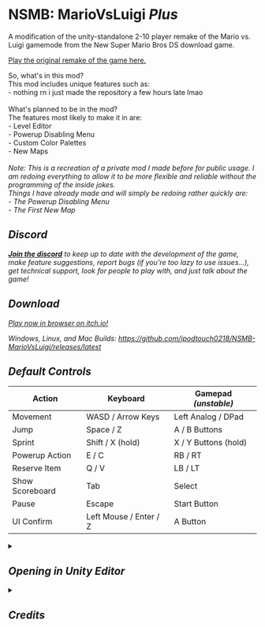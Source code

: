 # NSMB: MarioVsLuigi *Plus*
A modification of the unity-standalone 2-10 player remake of the Mario vs. Luigi gamemode from the New Super Mario Bros DS download game. 

<a href="https://github.com/ipodtouch0218/NSMB-MarioVsLuigi/">Play the original remake of the game here.<a/>

<section>
So, what's in this mod?<br>
This mod includes unique features such as:<br>
- nothing rn i just made the repository a few hours late lmao<br>
</section>
<br>
<section>
What's planned to be in the mod?<br>
The features most likely to make it in are:<br>
- Level Editor<br>
- Powerup Disabling Menu<br>
- Custom Color Palettes<br>
- New Maps<br>
</section>
<br>
<section>
<i>Note: This is a recreation of a private mod I made before for public usage. I am redoing everything to allow it to be more flexible and reliable without the programming of the inside jokes.</i><br>
<i>Things I have already made and will simply be redoing rather quickly are:</i><br>
- <i>The Powerup Disabling Menu<i/><br>
- <i>The First New Map<i/>
</section>

## Discord
[**Join the discord**](https://discord.gg/dgKVaUKpj5) to keep up to date with the development of the game, make feature suggestions, report bugs (if you're too lazy to use issues...), get technical support, look for people to play with, and just talk about the game!

## Download

[Play now in browser on itch.io!](https://ipodtouch0218.itch.io/nsmb-mariovsluigi)

Windows, Linux, and Mac Builds: https://github.com/ipodtouch0218/NSMB-MarioVsLuigi/releases/latest

## Default Controls
| Action | Keyboard | Gamepad *(unstable)* |
| --- | --- | --- |
| Movement | WASD / Arrow Keys | Left Analog / DPad |
| Jump | Space / Z | A / B Buttons |
| Sprint | Shift / X (hold) | X / Y Buttons (hold) |
| Powerup Action | E / C | RB / RT |
| Reserve Item | Q / V | LB / LT |
| Show Scoreboard | Tab | Select |
| Pause | Escape | Start Button |
| UI Confirm | Left Mouse / Enter / Z | A Button |

<details>
  <summary><h2>Opening in Unity Editor</h2></summary>

1. Install Unity 2022.1.9f1 (or newer) via Unity Hub (Installs > Install Editor > Scroll to bottom)
2. Download and install [git](https://git-scm.com/downloads). Do NOT use the .zip download, as it will cause errors within Unity.
3. Open Command Prompt (Windows) or Terminal (MacOS / Linux)
4. Navigate to the folder you want the source code to be in using `cd <path>`. For example, `cd %USERPROFILE%\Documents` will save it in My Documents.
5. Clone the repository by running `git clone https://github.com/ipodtouch0218/NSMB-MarioVsLuigi.git` in the Command Prompt / Terminal
  - Optionally, [fork the repository](https://github.com/ipodtouch0218/NSMB-MarioVsLuigi/fork)
6. Open the project in Unity Hub (gray "Open" button in top right)
7. Change the Unity Editor to use your computer's platform in File > Build Settings
8. Create a build using "Build and Run" inside File > Build Settings, or Ctrl+B

</details>
<details>
  <summary><h2>Credits</h2></summary>

### Original Content:
* New Super Mario Bros.
* New Super Mario Bros. Wii
* Super Mario Maker 2

### Contributors:
* [@ipodtouch0218](https://github.com/ipodtouch0218)
* @GradedWarrior
* [@TheMoogle](https://github.com/TheMoogle)
* [@Skillz](https://github.com/Skillz808)
* [@skarph](https://github.com/skarph)
* [@Zest](https://github.com/zestydevy)
* [@kittenchilly](https://github.com/kittenchilly)
* [@Amy54Desu](https://github.com/Amy54Desu)
* [@Kraken](https://github.com/KrakHub)
* [@ShadowWalker13](https://github.com/ShadowWalker13)
* [@GithubSPerez](https://github.com/GithubSPerez)
* [@mindnomad](https://github.com/mindnomad)

### Music:
* [RENREN](https://mistajub.bandcamp.com/)

### QA Testing:
* TheCyVap
* Shadow_Walker13
  
### Level Design:
* Skarph
* TheCyVap
* mindnomad
 
### Rippers:
  
* Demon2Warrior (Background)
* VentureSonic (Background)
* Keira (Background)
* Ohthatguy (Background)
* Poudink (Tiles)
* Someone (Tiles)
* Hiccup (Tiles)
* Jouv (Tiles)
* Mr-SUGOI (Tiles)
* mindnomad (Tiles/Sound)
* Symbolcom (Enemies)
* Mr. C (Enemies)
* Ragey (Enemies)
* Technokami (Enemies)
* A Refracted Swindler (UI)
* Treeki (UI)
* Double S (Models)
* KartMakerBrosU (Models)
* TeridaxXDOO1 (Models)
* Skarph (Models/Sound)
* LukeWarnut (Sound)
* Luke Hackett (Sound)

</details>
